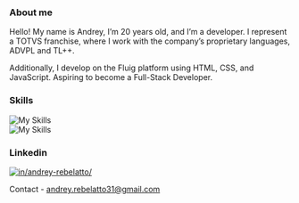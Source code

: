 ### About me

Hello! My name is Andrey, I’m 20 years old, and I’m a developer. I represent a TOTVS franchise, where I work with the company’s proprietary languages, ADVPL and TL++. 

Additionally, I develop on the Fluig platform using HTML, CSS, and JavaScript. Aspiring to become a Full-Stack Developer.

### Skills

![My Skills](https://go-skill-icons.vercel.app/api/icons?i=js,nodejs,express,firebase)
<br>
![My Skills](https://go-skill-icons.vercel.app/api/icons?i=sqlserver,mysql,mongo)

### Linkedin

[![in/andrey-rebelatto/](https://skillicons.dev/icons?i=linkedin)](https://www.linkedin.com/in/andrey-rebelatto/)

Contact - <a href="mailto:andrey.rebelatto31@gmail.com">andrey.rebelatto31@gmail.com</a>
